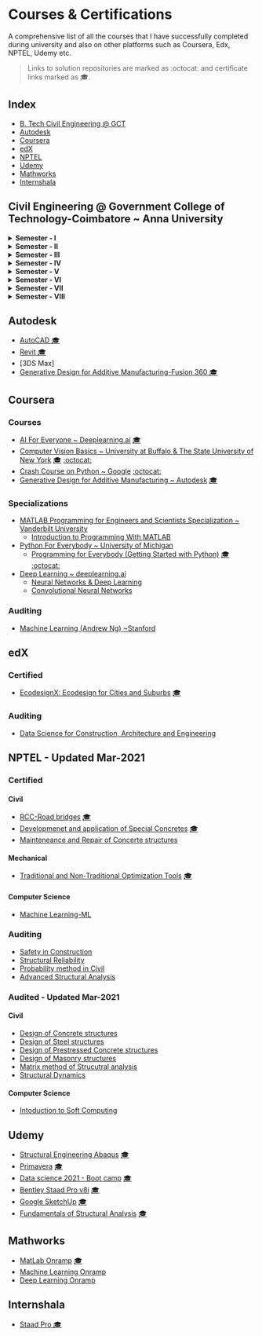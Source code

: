 # Courses & Certifications

A comprehensive list of all the courses that I have successfully completed 
during university and also on other platforms such as Coursera, Edx, NPTEL, Udemy etc.

> Links to solution repositories are marked as :octocat: and certificate links marked as 🎓.

## Index
- [B. Tech Civil Engineering @ GCT](#Civil--Engineering--Government--College--of--Technology--Coimbatore--Anna--University)
- [Autodesk](#Autodesk)
- [Coursera](#Coursera)
- [edX](#Edx)
- [NPTEL](#Nptel)
- [Udemy](#Udemy)
- [Mathworks](#Mathworks)
- [Internshala](#Internshala)

## Civil Engineering @ Government College of Technology-Coimbatore ~ Anna University
<details>
    <summary><b>Semester - I</b></summary>
    <ul>
        <li>COMMUNICATION SKILLS IN ENGLISH - I (12C1Z1)</li>
        <li>ENGINEERING MATHEMATICS - I (12CIZ2)</li>
        <li>APPLIED PHYSICS (12C103)</li>
        <li>MATERIALS IN CONSTRUCTION (12C104)</li>
        <li>ENGINEERING MECHANICS (12C105)</li>
        <li>PROGRAMMING IN C (12C106)</li>
	<li>PHYSICS LABORATORY (12C107)</li>
        <li>ENGINEERING GRAPHICS (12C108)</li>
        <li>C PROGRAMMING LABORATORY (12C109)</li>
    </ul>
</details>

<details>
    <summary><b>Semester - II</b></summary>
    <ul>
        <li>COMMUNICATION SKILLS IN ENGLISH - II (12C2Z1)</li>
        <li>ENGINEERING MATHEMATICS - II (12C2Z2)</li>
        <li>PROGRAMMING IN C++ (12C203)</li>
        <li>MATERIALS TECHNOLOGY (12C204)</li>
        <li>ENGINEERING CHEMISTRY (12C205)</li>
        <li>ENGINEERING GEOLOGY (12C206)</li>
	<li>WORKSHOP (12C207)</li>
        <li>CHEMISTRY LABORATORY (12C208)</li>
        <li>C++ PROGRAMMING LABORATORY (12C209)</li>
    </ul>
</details>

<details>
    <summary><b>Semester - III</b></summary>
    <ul>
        <li>ENGINEERING MATHEMATICS - III (12C3Z1)</li>
        <li>ENVIRONMENTAL SCIENCE AND ENGINEERING (12C302)</li>
        <li>MECHANICS OF SOLIDS I (12C303)</li>
        <li>MECHANICS OF FLUIDS (12C304)</li>
        <li>SURVEYING - I (12C305)</li>
        <li>WATER SUPPLY ENGINEERING (12C306)</li>
	<li>SURVEY PRACTICAL - I (12C307)</li>
	<li>STRENGTH OF MATERIALS LABORATORY (12C308)</li>
    </ul>
</details>

<details>
    <summary><b>Semester - IV</b></summary>
    <ul>
        <li>NUMERICAL METHODS (12C401)</li>
        <li>MECHANICS OF SOLIDS II (12C402)</li>
        <li>APPLIED HYDRAULICS AND FLUID MACHINES (12C403)</li>
        <li>CONSTRUCTION TECHNOLOGY (12C404)</li>
        <li>SURVEYING - II (12C405)</li>
        <li>WASTEWATER ENGINEERING  (12C406)</li>
	<li>SURVEY PRACTICAL II (12C407)</li>
        <li>FLUID MECHANICS AND MACHINERY LABORATORY (12C408)</li>
    </ul>
</details>

<details>
    <summary><b>Semester - V</b></summary>
    <ul>
        <li>STRUCTURAL ANALYSIS I (12C501)</li>
        <li>BASIC STRUCTURAL DESIGN I (MASONRY, TIMBER AND STEEL) (12C502)</li>
        <li>WATER RESOURCES ENGINEERING (12C503)</li>
        <li>CONCRETE TECHNOLOGY (12C504)</li>
        <li>MECHANICS OF SOILS (12C505)</li>
	<li>HIGHWAY ENGINEERING (12C506)</li>
	<li>ENVIRONMENTAL ENGINEERING LABORATORY (12C507)</li>
	<li>SOIL MECHANICS LABORATORY (12C508)</li>	
    </ul>
</details>

<details>
    <summary><b>Semester - VI</b></summary>
    <ul>
        <li>STRUCTURAL ANALYSIS II (12C601)</li>
        <li>BASIC STRUCTURAL DESIGN I (CONCRETE) (12C602)</li>
        <li>IRRIGATION ENGINEERING AND HYDRAULIC STRUCTURES (12C603)</li>
        <li>FOUNDATION ENGINEERING (12C604)</li>
	<li>DESIGN AND DRAWING I ( IRRIGATION AND ENVIRONMENTAL ENGINEERING ) (12C605)</li>
        <li>CONSTRUCTION MANAGEMENT (ELE:I) (12C606)</li>
        <li>COMPUTER AIDED BUILDING DRAWING (12C607)</li>
        <li>CONCRETE AND HIGHWAY LABORATORY (12C608)</li>
    </ul>
</details>

<details>
    <summary><b>Semester - VII</b></summary>
    <ul>
	<li>PRESTRESSED CONCRETE STRUCTURES (12C701)</li>
	<li>STEEL STRUCTURES (12C702)</li>
	<li>CONCRETE STRUCTURES (12C703)</li>
	<li>DESIGN AND DRAWING II ( CONCRETE & STEEL ) (12C704)</li>
	<li>FINITE ELEMENT METHOD (ELE:II) (12C705)</li>
	<li>INDUSTRIAL WASTEWATER MANAGEMENT (ELE:III) (12C706)</li>
	<li>ESTIMATION AND COSTING (12C707)</li>
        <li>COMPUTER APPLICATION LABORATORY (12C708)</li>
    </ul>
</details>

<details>
    <summary><b>Semester - VIII</b></summary>
    <ul>
        <li>FUNDAMENTALS OF REMOTE SENSING AND GIS APPLICATIONS (ELE:IV) (12C8E1)</li>
        <li>GROUND IMPROVEMENT TECHNIQUES (ELE:V) (12C8E2)</li>
        <li>PROJECT WORK AND VIVA VOICE (12C801)</li>
    </ul>
</details>

## Autodesk
- [AutoCAD 🎓](https://portal.certiport.com/Portal/Pages/PrintTranscriptInfo.aspx?action=Cert&id=353&cvid=6VVAPr+1r9GiMbsNirTR2A==)
- [Revit 🎓](https://portal.certiport.com/Portal/Pages/PrintTranscriptInfo.aspx?action=Cert&id=357&cvid=E0X5/zNgCtYpxU5ToG1vbg==)
- [3DS Max] 
- [Generative Design for Additive Manufacturing-Fusion 360 🎓](https://www.coursera.org/account/accomplishments/verify/7YCYTKTJ5WUA)

## Coursera
### Courses
- [AI For Everyone ~ Deeplearning.ai](https://www.coursera.org/learn/ai-for-everyone) [🎓](https://www.coursera.org/account/accomplishments/verify/VQ4U7BEXADKH)
- [Computer Vision Basics ~ University at Buffalo & The State University of New York](https://www.coursera.org/learn/computer-vision-basics) [🎓](https://www.coursera.org/account/accomplishments/verify/L974NFW9WMK3) [:octocat:](https://github.com/Barcaboy-Ovid/Computer-Vision_Basics)
- [Crash Course on Python ~ Google](https://www.coursera.org/learn/python-crash-course) [:octocat:](https://github.com/Barcaboy-Ovid/Crash-Course-on-Python)
- [Generative Design for Additive Manufacturing ~ Autodesk](https://www.coursera.org/learn/generative-design-additive-manufacturing) [🎓](https://www.coursera.org/account/accomplishments/verify/7YCYTKTJ5WUA)
### Specializations
- [MATLAB Programming for Engineers and Scientists Specialization ~ Vanderbilt University](https://www.coursera.org/specializations/matlab-programming-engineers-scientists)
    - [Introduction to Programming With MATLAB](https://www.coursera.org/learn/matlab)
- [Python For Everybody ~ University of Michigan](https://www.coursera.org/specializations/python) 
    - [Programming for Everybody (Getting Started with Python)](https://www.coursera.org/learn/python) [🎓](https://www.coursera.org/account/accomplishments/verify/RN4WRUX2NJHU) [:octocat:](https://github.com/Barcaboy-Ovid/Programming-for-Everybody-Getting-Started-with-Python-)
- [Deep Learning ~ deeplearning.ai](https://www.coursera.org/specializations/deep-learning)
    - [Neural Networks & Deep Learning](https://www.coursera.org/learn/neural-networks-deep-learning?specialization=deep-learning) 
    - [Convolutional Neural Networks](https://www.coursera.org/learn/convolutional-neural-networks?specialization=deep-learning) 
### Auditing
- [Machine Learning (Andrew Ng) ~Stanford](https://www.coursera.org/learn/machine-learning) 
    
## edX
### Certified 
- [EcodesignX: Ecodesign for Cities and Suburbs](https://learning.edx.org/course/course-v1:UBCx+EcodesignX+2T2017/home) [🎓](https://courses.edx.org/certificates/1d3eaa96d0774c35abf0c2bc51979a90)
### Auditing
- [Data Science for Construction, Architecture and Engineering](https://learning.edx.org/course/course-v1:NUS+DSBE001x+3T2020/home)

## NPTEL - Updated Mar-2021
### Certified 
#### Civil
- [RCC-Road bridges](https://nptel.ac.in/courses/105/105/105105165/) [🎓](https://nptel.ac.in/content/noc/NOC18/SEM2/Ecertificates/105/noc18-ce23/Course/NPTEL18CE23S220800191810140572.jpg)
- [Developmenet and application of Special Concretes](https://nptel.ac.in/courses/105/104/105104206/) [🎓](https://drive.google.com/file/d/1tOMjEWIk6j4Ra-ZCE_tw0v1i8Kc2K9n2/view)
- [Mainteneance and Repair of Concerte structures](https://nptel.ac.in/courses/105/106/105106202/) 
#### Mechanical
- [Traditional and Non-Traditional Optimization Tools](https://nptel.ac.in/courses/112/105/112105235/) [🎓](https://drive.google.com/file/d/1dgeJPKLMJ8htqmGSHv7RD0iP_MybG7G0/view)
#### Computer Science
- [Machine Learning-ML](https://nptel.ac.in/courses/106/106/106106202/) 
### Auditing 
- [Safety in Construction](https://nptel.ac.in/courses/105/102/105102206/)
- [Structural Reliability](https://nptel.ac.in/courses/105/103/105103140/) 
- [Probability method in Civil](https://nptel.ac.in/courses/105/105/105105150/) 
- [Advanced Structural Analysis](https://nptel.ac.in/courses/105/106/105106050/) 
### Audited - Updated Mar-2021
#### Civil
- [Design of Concrete structures](https://nptel.ac.in/courses/105/105/105105105/) 
- [Design of Steel structures](https://nptel.ac.in/courses/105/105/105105162/) 
- [Design of Prestressed Concrete structures](https://nptel.ac.in/courses/105/106/105106118/) 
- [Design of Masonry structures](https://nptel.ac.in/courses/105/106/105106197/) 
- [Matrix method of Strucutral analysis](https://nptel.ac.in/courses/105/105/105105180/) 
- [Structural Dynamics](https://nptel.ac.in/courses/105/106/105106151/) 
#### Computer Science
- [Intoduction to Soft Computing](https://nptel.ac.in/courses/106/105/106105173/) 

## Udemy 
- [Structural Engineering Abaqus](https://www.udemy.com/course/structural-engineering-abaqus-tutorials/) [🎓](https://www.udemy.com/certificate/UC-6e904a61-e080-455d-814c-05c82fe81670/)
- [Primavera](https://www.udemy.com/course/learn-primavera-p6-in-30-minutes/) [🎓](https://www.udemy.com/certificate/UC-e31b9fbf-716f-4412-b0e3-b883c5e51293/)
- [Data science 2021 - Boot camp](https://www.udemy.com/course/the-data-science-course-complete-data-science-bootcamp/) [🎓](https://www.udemy.com/certificate/UC-2598a7bb-d7a8-4282-8077-698596e9eab9/)
- [Bentley Staad Pro v8i](https://www.udemy.com/course/staadpro-cs/) [🎓](https://www.udemy.com/certificate/UC-1c3ce07f-636c-426e-8def-8799eef2702f/)
- [Google SketchUp](https://www.udemy.com/course/design-a-room-with-google-sketchup-make/) [🎓](https://www.udemy.com/certificate/UC-GBHBVD5H/)
- [Fundamentals of Structural Analysis](https://www.udemy.com/course/statics-for-engineering-undergrads/) [🎓](https://www.udemy.com/certificate/UC-e3ed956c-da26-4099-81a6-32fe5706ed8f/)

## Mathworks
- [MatLab Onramp](https://in.mathworks.com/learn/tutorials/matlab-onramp.html) [🎓](https://matlabacademy.mathworks.com/progress/share/certificate.html?id=1923ea62-fd9e-448d-9ed5-35c564b7413b)
- [Machine Learning Onramp](https://in.mathworks.com/learn/tutorials/machine-learning-onramp.html)
- [Deep Learning Onramp](https://in.mathworks.com/learn/tutorials/deep-learning-onramp.html)

## Internshala
- [Staad Pro 🎓](https://drive.google.com/file/d/1GoF8pZzvdrC8qP4Bu0gEaXhmOtkg24e3/view)

